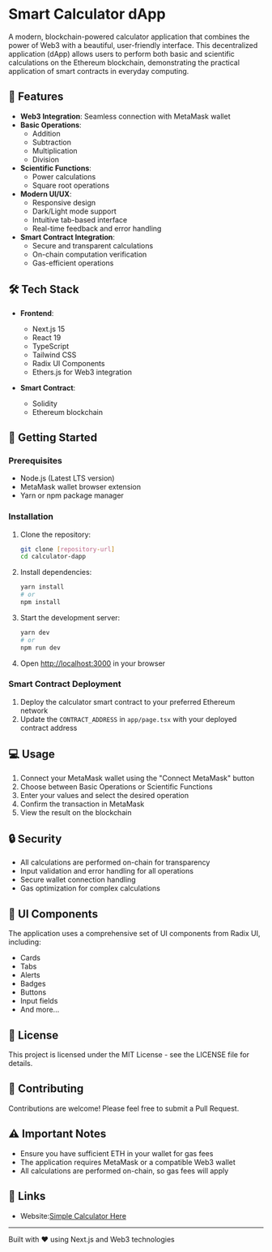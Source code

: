 # Smart Calculator dApp

A modern, blockchain-powered calculator application that combines the power of Web3 with a beautiful, user-friendly interface. This decentralized application (dApp) allows users to perform both basic and scientific calculations on the Ethereum blockchain, demonstrating the practical application of smart contracts in everyday computing.

## 🌟 Features

- **Web3 Integration**: Seamless connection with MetaMask wallet
- **Basic Operations**:
  - Addition
  - Subtraction
  - Multiplication
  - Division
- **Scientific Functions**:
  - Power calculations
  - Square root operations
- **Modern UI/UX**:
  - Responsive design
  - Dark/Light mode support
  - Intuitive tab-based interface
  - Real-time feedback and error handling
- **Smart Contract Integration**:
  - Secure and transparent calculations
  - On-chain computation verification
  - Gas-efficient operations

## 🛠️ Tech Stack

- **Frontend**:
  - Next.js 15
  - React 19
  - TypeScript
  - Tailwind CSS
  - Radix UI Components
  - Ethers.js for Web3 integration

- **Smart Contract**:
  - Solidity
  - Ethereum blockchain

## 🚀 Getting Started

### Prerequisites

- Node.js (Latest LTS version)
- MetaMask wallet browser extension
- Yarn or npm package manager

### Installation

1. Clone the repository:
   ```bash
   git clone [repository-url]
   cd calculator-dapp
   ```

2. Install dependencies:
   ```bash
   yarn install
   # or
   npm install
   ```

3. Start the development server:
   ```bash
   yarn dev
   # or
   npm run dev
   ```

4. Open [http://localhost:3000](http://localhost:3000) in your browser

### Smart Contract Deployment

1. Deploy the calculator smart contract to your preferred Ethereum network
2. Update the `CONTRACT_ADDRESS` in `app/page.tsx` with your deployed contract address

## 💻 Usage

1. Connect your MetaMask wallet using the "Connect MetaMask" button
2. Choose between Basic Operations or Scientific Functions
3. Enter your values and select the desired operation
4. Confirm the transaction in MetaMask
5. View the result on the blockchain

## 🔒 Security

- All calculations are performed on-chain for transparency
- Input validation and error handling for all operations
- Secure wallet connection handling
- Gas optimization for complex calculations

## 🎨 UI Components

The application uses a comprehensive set of UI components from Radix UI, including:
- Cards
- Tabs
- Alerts
- Badges
- Buttons
- Input fields
- And more...

## 📝 License

This project is licensed under the MIT License - see the LICENSE file for details.

## 🤝 Contributing

Contributions are welcome! Please feel free to submit a Pull Request.

## ⚠️ Important Notes

- Ensure you have sufficient ETH in your wallet for gas fees
- The application requires MetaMask or a compatible Web3 wallet
- All calculations are performed on-chain, so gas fees will apply

## 🔗 Links

- Website:[Simple Calculator Here](https://smart-calculator-d-app.vercel.app/)
---

Built with ❤️ using Next.js and Web3 technologies 
